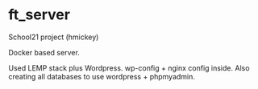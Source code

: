 # ft_server
School21 project (hmickey)

Docker based server.

Used LEMP stack plus Wordpress.
wp-config + nginx config inside. Also creating all databases to use wordpress + phpmyadmin.
